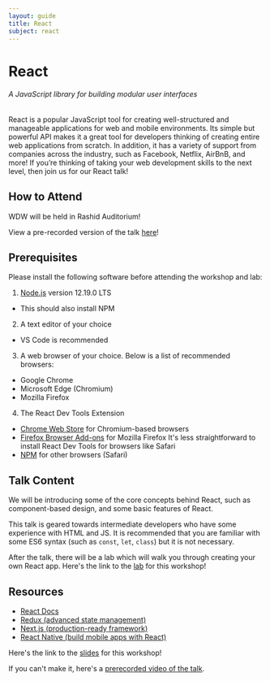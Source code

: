 ```yaml
---
layout: guide
title: React
subject: react
---
```


# React

###### A JavaScript library for building modular user interfaces

React is a popular JavaScript tool for creating well-structured and manageable
applications for web and mobile environments. Its simple but powerful
API makes it a great tool for developers thinking of creating entire web
applications from scratch. In addition, it has a variety of support from
companies across the industry, such as Facebook, Netflix, AirBnB, and more! If
you’re thinking of taking your web development skills to the next level, then
join us for our React talk!

## How to Attend

WDW will be held in Rashid Auditorium!

View a pre-recorded version of the talk [here](https://drive.google.com/file/d/1390KJHZ1y_49rReIXmmEcB_0ofofsBxf/view?usp=sharing)!

## Prerequisites

Please install the following software before attending the workshop and lab:

1. [Node.js](https://nodejs.org/en/) version 12.19.0 LTS
  - This should also install NPM
2. A text editor of your choice
  - VS Code is recommended
3. A web browser of your choice. Below is a list of recommended browsers:
  - Google Chrome
  - Microsoft Edge (Chromium)
  - Mozilla Firefox
4. The React Dev Tools Extension
  - [Chrome Web Store](https://chrome.google.com/webstore/detail/react-developer-tools/fmkadmapgofadopljbjfkapdkoienihi?hl=en) for Chromium-based browsers
  - [Firefox Browser Add-ons](https://addons.mozilla.org/en-US/firefox/addon/react-devtools/) for Mozilla Firefox
<span class="aside">It's less straightforward to install React Dev Tools for browsers like Safari</span>
  - [NPM](https://www.npmjs.com/package/react-devtools) for other browsers (Safari) 


## Talk Content

We will be introducing some of the core concepts behind React, such as
component-based design, and some basic features of React.

This talk is geared towards intermediate developers who have some experience
with HTML and JS. It is recommended that you are familiar with some ES6 syntax
(such as `const`, `let`, `class`) but it is not necessary.

After the talk, there will be a lab which will walk you through creating your
own React app. Here's the link to the [lab](https://github.com/scottylabs/wdw-react) for
this workshop!

## Resources

- [React Docs](https://reactjs.org/docs/getting-started.html)
- [Redux (advanced state management)](https://redux.js.org/introduction/getting-started)
- [Next.js (production-ready framework)](https://nextjs.org/)
- [React Native (build mobile apps with React)](https://reactnative.dev/)

Here's the link to the [slides](https://drive.google.com/file/d/1w70QCtIpLWYftlVR1acIClr-bp9RCcDE/view?usp=sharing) for this workshop!

If you can't make it, here's a [prerecorded video of the talk](https://drive.google.com/file/d/1390KJHZ1y_49rReIXmmEcB_0ofofsBxf/view?usp=sharing).
